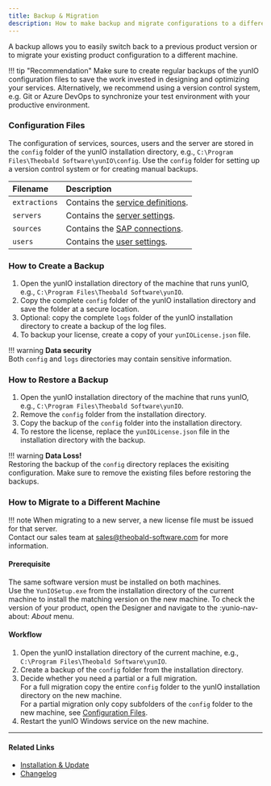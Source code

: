 ```yaml
---
title: Backup & Migration
description: How to make backup and migrate configurations to a different machine
---
```


A backup allows you to easily switch back to a previous product version or to migrate your existing product configuration to a different machine. 

!!! tip "Recommendation"
	Make sure to create regular backups of the yunIO configuration files to save the work invested in designing and optimizing your services.
    Alternatively, we recommend using a version control system, e.g. Git or Azure DevOps to synchronize your test environment with your productive environment.

### Configuration Files
The configuration of services, sources, users and the server are stored in the `config` folder of the yunIO installation directory, e.g., `C:\Program Files\Theobald Software\yunIO\config`.
Use the `config` folder for setting up a version control system or for creating manual backups.

|Filename      | Description                                                                                                                                                  |
|:-------------|:-------------------------------------------------------------------------------------------------------------------------------------------------------------|
|`extractions` |Contains the [service definitions](../../getting-started.md/#create-a-service).          |
|`servers`      |Contains the [server settings](../server-settings.md).                                                                                        |
|`sources`     |Contains the [SAP connections](../sap-connection/log-on-to-sap.md/#creating-an-sap-connection).                                              |
|`users` |Contains the [user settings](../access-restrictions/user-management.md).|


### How to Create a Backup

1. Open the yunIO installation directory of the machine that runs yunIO, e.g., `C:\Program Files\Theobald Software\yunIO`.
2. Copy the complete `config` folder of the yunIO installation directory and save the folder at a secure location.
3. Optional: copy the complete `logs` folder of the yunIO installation directory to create a backup of the log files. 
4. To backup your license, create a copy of your `yunIOLicense.json` file.

!!! warning 
	**Data security**<br>
    Both `config` and `logs` directories may contain sensitive information.

### How to Restore a Backup

1. Open the yunIO installation directory of the machine that runs yunIO, e.g., `C:\Program Files\Theobald Software\yunIO`.
2. Remove the `config` folder from the installation directory.
3. Copy the backup of the `config` folder into the installation directory.
4. To restore the license, replace the `yunIOLicense.json` file in the installation directory with the backup.

!!! warning 
	**Data Loss!**<br>
    Restoring the backup of the `config` directory replaces the exisiting configuration. Make sure to remove the existing files before restoring the backups.

### How to Migrate to a Different Machine

!!! note
    When migrating to a new server, a new license file must be issued for that server.<br>
    Contact our sales team at [sales@theobald-software.com](mailto:sales@theobald-software.com) for more information.

#### Prerequisite 
The same software version must be installed on both machines.<br>
Use the `YunIOSetup.exe` from the installation directory of the current machine to install the matching version on the new machine.
To check the version of your product, open the Designer and navigate to the :yunio-nav-about: *About* menu.

#### Workflow

1. Open the yunIO installation directory of the current machine, e.g., `C:\Program Files\Theobald Software\yunIO`.
2. Create a backup of the `config` folder from the installation directory.
3. Decide whether you need a partial or a full migration. <br> 
For a full migration copy the entire `config` folder to the yunIO installation directory on the new machine.<br>
For a partial migration only copy subfolders of the `config` folder to the new machine, see [Configuration Files](#configuration-files).
4. Restart the yunIO Windows service on the new machine.


****
#### Related Links
- [Installation & Update](installation-and-update.md)
- [Changelog](../../changelog.md)
